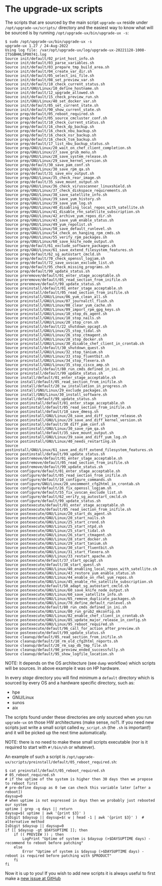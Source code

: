 # The upgrade-ux scripts

The scripts that are sourced by the main script `upgrade-ux` reside under `/opt/upgrade-ux/scripts/` directory and the easiest way to know what will be sourced is by running `/opt/upgrade-ux/bin/upgrade-ux -s`:

    $ sudo /opt/upgrade-ux/bin/upgrade-ux -s
    upgrade-ux 1.27 / 24-Aug-2022
    Using log file: /var/opt/upgrade-ux/log/upgrade-ux-20221128-1008-ITSGBHHLSP00741.log
    Source init/default/02_print_host_info.sh
    Source init/default/03_parse_variables.sh
    Source init/default/03_prepare_tmp_build_area.sh
    Source init/default/04_create_var_dir.sh
    Source init/default/05_select_ini_file.sh
    Source init/default/08_set_preview_var.sh
    Source init/default/10_check_current_status.sh
    Source init/GNU/Linux/10_define_hostname.sh
    Source init/default/12_upgrade_allowed.sh
    Source init/default/15_check_preview_run.sh
    Source init/GNU/Linux/40_set_docker_var.sh
    Source init/default/85_set_current_state.sh
    Source init/default/90_show_current_state.sh
    Source prep/default/05_reboot_required.sh
    Source prep/default/05_source_cmcluster_conf.sh
    Source prep/default/10_check_current_status.sh
    Source prep/default/16_check_dp_backup.sh
    Source prep/default/16_check_nbu_backup.sh
    Source prep/default/16_check_nsr_backup.sh
    Source prep/default/16_check_tsm_backup.sh
    Source prep/default/17_list_nbu_backup_status.sh
    Source prep/GNU/Linux/20_wait_on_chef_client_completion.sh
    Source prep/GNU/Linux/27_save_grub_menu.sh
    Source prep/GNU/Linux/28_save_system_release.sh
    Source prep/GNU/Linux/29_save_kernel_version.sh
    Source prep/default/30_save_pam_conf.sh
    Source prep/GNU/Linux/30_save_rpm_qa.sh
    Source prep/default/31_save_env_output.sh
    Source prep/GNU/Linux/35_check_rear_image.sh
    Source prep/default/35_save_mount_output.sh
    Source prep/GNU/Linux/36_check_virusscanner_linuxshield.sh
    Source prep/GNU/Linux/37_check_diskspace_requirements.sh
    Source prep/GNU/Linux/38_save_satellite_info.sh
    Source prep/GNU/Linux/39_save_yum_history.sh
    Source prep/GNU/Linux/39_save_yum_log.sh
    Source prep/GNU/Linux/40_disabling_local_repos_with_satellite.sh
    Source prep/GNU/Linux/41_disable_rhn_satellite_subscription.sh
    Source prep/GNU/Linux/42_archive_yum_repos_dir.sh
    Source prep/GNU/Linux/43_save_yum_enable_status.sh
    Source prep/GNU/Linux/49_yum_repolist.sh
    Source prep/GNU/Linux/50_save_default_runlevel.sh
    Source prep/GNU/Linux/54_check_on_hanging_rpm_cmds.sh
    Source prep/GNU/Linux/55_verify_rpm_packages.sh
    Source prep/GNU/Linux/60_save_knife_node_output.sh
    Source prep/default/61_exclude_software_packages.sh
    Source prep/GNU/Linux/61_save_extend_filesystem_features.sh
    Source prep/default/62_sg_autostart_cmcld.sh
    Source prep/default/70_check_openssl_logjam.sh
    Source prep/default/72_save_uvscan_exclude_list.sh
    Source prep/default/95_check_missing_programs.sh
    Source prep/default/99_update_status.sh
    Source preremove/default/01_enter_stage_acceptable.sh
    Source preremove/default/05_read_section_from_inifile.sh
    Source preremove/default/99_update_status.sh
    Source preinstall/default/01_enter_stage_acceptable.sh
    Source preinstall/default/05_read_section_from_inifile.sh
    Source preinstall/GNU/Linux/06_yum_clean_all.sh
    Source preinstall/GNU/Linux/07_journalctl_flush.sh
    Source preinstall/GNU/Linux/08_clear_yum_cache.sh
    Source preinstall/GNU/Linux/09_import_rpm_gpg_keys.sh
    Source preinstall/GNU/Linux/10_stop_ds_agent.sh
    Source preinstall/GNU/Linux/10_stop_nails.sh
    Source preinstall/GNU/Linux/20_stop_cron.sh
    Source preinstall/default/22_shutdown_opcagt.sh
    Source preinstall/GNU/Linux/25_stop_tidal.sh
    Source preinstall/GNU/Linux/26_stop_ctmagent.sh
    Source preinstall/GNU/Linux/28_stop_docker.sh
    Source preinstall/GNU/Linux/30_disable_chef_client_in_crontab.sh
    Source preinstall/default/30_shutdown_quest.sh
    Source preinstall/GNU/Linux/32_stop_tanium.sh
    Source preinstall/GNU/Linux/33_stop_fluentbit.sh
    Source preinstall/GNU/Linux/34_stop_flexera.sh
    Source preinstall/GNU/Linux/35_stop_cisco_amp.sh
    Source preinstall/default/80_run_cmds_defined_in_ini.sh
    Source preinstall/default/99_update_status.sh
    Source install/default/01_enter_stage_acceptable.sh
    Source install/default/05_read_section_from_inifile.sh
    Source install/default/20_sw_installation_in_progress.sh
    Source install/GNU/Linux/29_exclude_packages.sh
    Source install/GNU/Linux/30_install_software.sh
    Source install/default/99_update_status.sh
    Source postinstall/default/01_enter_stage_acceptable.sh
    Source postinstall/default/05_read_section_from_inifile.sh
    Source postinstall/default/10_save_dmesg.sh
    Source postinstall/GNU/Linux/28_save_and_diff_system_release.sh
    Source postinstall/GNU/Linux/29_save_and_diff_kernel_version.sh
    Source postinstall/default/30_diff_pam_conf.sh
    Source postinstall/GNU/Linux/30_save_rpm_qa.sh
    Source postinstall/default/35_save_mount_output.sh
    Source postinstall/GNU/Linux/39_save_and_diff_yum_log.sh
    Source postinstall/GNU/Linux/40_needs_restarting.sh
    Source postinstall/GNU/Linux/61_save_and_diff_extend_filesystem_features.sh
    Source postinstall/default/99_update_status.sh
    Source postremove/default/01_enter_stage_acceptable.sh
    Source postremove/default/05_read_section_from_inifile.sh
    Source postremove/default/99_update_status.sh
    Source configure/default/01_enter_stage_acceptable.sh
    Source configure/default/05_read_section_from_inifile.sh
    Source configure/default/10_configure_commands.sh
    Source configure/GNU/Linux/20_uncomment_cfg2html_in_crontab.sh
    Source configure/default/26_fix_openssl_logjam.sh
    Source configure/default/55_fix_uvscan_exclude_list.sh
    Source configure/default/62_verify_sg_autostart_cmcld.sh
    Source configure/default/99_update_status.sh
    Source postexecute/default/01_enter_stage_acceptable.sh
    Source postexecute/default/05_read_section_from_inifile.sh
    Source postexecute/GNU/Linux/20_start_ds_agent.sh
    Source postexecute/GNU/Linux/20_start_nails.sh
    Source postexecute/GNU/Linux/25_start_crond.sh
    Source postexecute/GNU/Linux/25_start_ntpd.sh
    Source postexecute/GNU/Linux/25_start_tidal.sh
    Source postexecute/GNU/Linux/26_start_ctmagent.sh
    Source postexecute/GNU/Linux/28_start_docker.sh
    Source postexecute/GNU/Linux/29_start_tanium.sh
    Source postexecute/GNU/Linux/30_start_fluentbit.sh
    Source postexecute/GNU/Linux/31_start_flexera.sh
    Source postexecute/GNU/Linux/33_restart_apache.sh
    Source postexecute/default/37_start_opcagt.sh
    Source postexecute/default/38_start_quest.sh
    Source postexecute/GNU/Linux/40_enabling_local_repos_with_satellite.sh
    Source postexecute/GNU/Linux/43_restore_yum_enable_status.sh
    Source postexecute/GNU/Linux/44_enable_on_rhel_yum_repos.sh
    Source postexecute/GNU/Linux/45_enable_rhn_satellite_subscription.sh
    Source postexecute/default/50_adapt_sg_autostart_cmcld.sh
    Source postexecute/GNU/Linux/60_save_knife_node_output.sh
    Source postexecute/GNU/Linux/60_save_satellite_info.sh
    Source postexecute/GNU/Linux/65_remove_duplicate_packages.sh
    Source postexecute/GNU/Linux/70_define_default_runlevel.sh
    Source postexecute/default/80_run_cmds_defined_in_ini.sh
    Source postexecute/GNU/Linux/80_run_grub2_mkconfig.sh
    Source postexecute/GNU/Linux/82_enable_chef_client_in_crontab.sh
    Source postexecute/GNU/Linux/85_update_major_release_in_config.sh
    Source postexecute/GNU/Linux/95_reboot_required.sh
    Source postexecute/default/96_call_for_action_after_preview.sh
    Source postexecute/default/99_update_status.sh
    Source cleanup/default/05_read_section_from_inifile.sh
    Source cleanup/default/10_rm_old_cfg2html_reports.sh
    Source cleanup/default/20_rm_sap_db_tmp_file.sh
    Source cleanup/default/90_preview_ended_successfully.sh
    Source cleanup/default/95_show_logfile_location.sh

NOTE: It depends on the OS architecture (see `dump` workflow) which scripts will be sources. In above example it was on HP hardware.

In every _stage_ directory you will find minimum a `default` directory which is sourced by every OS and a hardware specific directory, such as:

 - hpe
 - GNU/Linux
 - sunos
 - aix

The scripts found under these directories are only sourced when you run `upgrade-ux` on those HW architectures (make sense, no?).
If you need new scripts just write a small script called `my_script.sh` (the `.sh` is important!) and it will be picked up the next time automatically.

NOTE: there is no need to make these small scripts executable (nor is it required to start with `#!/bin/sh` or whatever).

An example of such a script is `/opt/upgrade-ux/scripts/preinstall/default/05_reboot_required.sh`:

    $ cat preinstall/default/05_reboot_required.sh
    # 05_reboot_required.sh
    # if the uptime of the system is higher then 30 days then we propose to reboot first
    # pre-define daysup as 0 (we can check this variable later [after a reboot])
    daysup=0
    # when uptime is not expressed in days then we probably just rebooted our system
    uptime | grep -q days || return
    daysup=$( uptime | awk '{print $3}' )
    IsDigit $daysup || daysup=$( w | head -1 | awk '{print $3}' )  # alternative method
    IsDigit $daysup || daysup=0
    if [[ $daysup -gt $DAYSUPTIME ]]; then
        if (( PREVIEW )) ; then
            LogPrint "Uptime of system is $daysup (>$DAYSUPTIME days) - recommend to reboot before patching"
        else
            Error "Uptime of system is $daysup (>$DAYSUPTIME days) - reboot is required before patching with $PRODUCT"
        fi
    fi

Now it is up to you! If you wish to add new scripts it is always useful to first make a [new issue at GitHub](https://github.com/gdha/upgrade-ux/issues)

